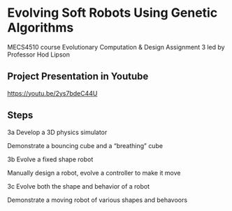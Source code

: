 # Evolving Soft Robots Using Genetic Algorithms

MECS4510 course Evolutionary Computation & Design Assignment 3 led by Professor Hod Lipson

## Project Presentation in Youtube
https://youtu.be/2ys7bdeC44U

## Steps 
3a Develop a 3D physics simulator

  Demonstrate a bouncing cube and a “breathing” cube
  
3b Evolve a fixed shape robot

  Manually design a robot, evolve a controller to make it move
  
3c Evolve both the shape and behavior of a robot

  Demonstrate a moving robot of various shapes and behavoors
